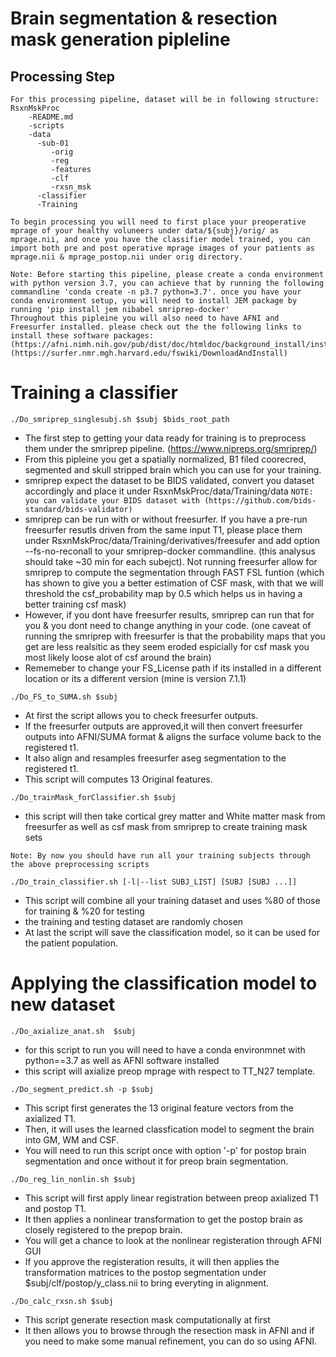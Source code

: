 # Brain segmentation & resection mask generation pipleline 

## Processing Step
```
For this processing pipeline, dataset will be in following structure:
RsxnMskProc 
    -README.md
    -scripts
    -data
      -sub-01
         -orig
         -reg
         -features
         -clf
         -rxsn_msk  
      -classifier
      -Training

To begin processing you will need to first place your preoperative mprage of your healthy voluneers under data/${subj}/orig/ as mprage.nii, and once you have the classifier model trained, you can import both pre and post operative mprage images of your patients as mprage.nii & mprage_postop.nii under orig directory.

Note: Before starting this pipeline, please create a conda environment with python version 3.7, you can achieve that by running the following commandline 'conda create -n p3.7 python=3.7'. once you have your conda environment setup, you will need to install JEM package by running 'pip install jem nibabel smriprep-docker'
Throughout this pipleine you will also need to have AFNI and Freesurfer installed. please check out the the following links to install these software packages: 
(https://afni.nimh.nih.gov/pub/dist/doc/htmldoc/background_install/install_instructs/index.html)
(https://surfer.nmr.mgh.harvard.edu/fswiki/DownloadAndInstall)

```

# Training a classifier
```
./Do_smriprep_singlesubj.sh $subj $bids_root_path
```
-  The first step to getting your data ready for training is to preprocess them under the smriprep pipeline. (https://www.nipreps.org/smriprep/)
-  From this pipleine you get a spatially normalized, B1 filed coorecred, segmented and skull stripped brain which you can use for your training.
-  smriprep expect the dataset to be BIDS validated, convert you dataset accordingly and place it under RsxnMskProc/data/Training/data 
```NOTE: you can validate your BIDS dataset with (https://github.com/bids-standard/bids-validator)```
-  smriprep can be run with or without freesurfer. If you have a pre-run freesurfer resutls driven from the same input T1, please place them under RsxnMskProc/data/Training/derivatives/freesufer and add option --fs-no-reconall to your smriprep-docker commandline. (this analysus should take ~30 min for each subejct). Not running freesurfer allow for smriprep to compute the segmentation through FAST FSL funtion (which has shown to give you a better estimation of CSF mask, with that we will threshold the csf_probability map by 0.5 which helps us in having a better training csf mask)
-  However, if you dont have freesurfer results, smriprep can run that for you & you dont need to change anything in your code. (one caveat of running the smriprep with freesurfer is that the probability maps that you get are less realsitic as they seem eroded espicially for csf mask you most likely loose alot of csf around the brain)
-  Rememeber to change your FS_License path if its installed in a different location or its a different version (mine is version 7.1.1)

```
./Do_FS_to_SUMA.sh $subj
```
-  At first the script allows you to check freesurfer outputs.
-  If the freesurfer outputs are approved,it will then convert freesurfer outputs into AFNI/SUMA format & aligns the surface volume back to the registered t1.
-  It also align and resamples freesurfer aseg segmentation to the registered t1.
-  This script will computes 13 Original features.
   
```
./Do_trainMask_forClassifier.sh $subj
```
-  this script will then take cortical grey matter and White matter mask from freesurfer as well as csf mask from smriprep to create training mask sets

```Note: By now you should have run all your training subjects through the above preprocessing scripts```

```
./Do_train_classifier.sh [-l|--list SUBJ_LIST] [SUBJ [SUBJ ...]]
```
-  This script will combine all your training dataset and uses %80 of those for training & %20 for testing 
-  the training and testing dataset are randomly chosen
-  At last the script will save the classification model, so it can be used for the patient population.

 
# Applying the classification model to new dataset

```
./Do_axialize_anat.sh  $subj
```
-   for this script to run you will need to have a conda environmnet with python==3.7 as well as AFNI software installed
-   this script will axialize preop mprage with respect to TT_N27 template. 

```
./Do_segment_predict.sh -p $subj
```
-   This script first generates the 13 original feature vectors from the axialized T1.
-   Then, it will uses the learned classfication model to segment the brain into GM, WM and CSF.
-   You will need to run this script once with option '-p' for postop brain segmentation and once without it for preop brain segmentation.

```
./Do_reg_lin_nonlin.sh $subj
```
-   This script will first apply linear registration between preop axialized T1 and postop T1. 
-   It then applies a nonlinear transformation to get the postop brain as closely registered to the prepop brain.
-   You will get a chance to look at the nonlinear registeration through AFNI GUI
-   If you approve the registeration results, it will then applies the transformation matrices to the postop segmentation under $subj/clf/postop/y_class.nii to bring everyting in alignment.

```
./Do_calc_rxsn.sh $subj
```
-   This script generate resection mask computationally at first
-   It then allows you to browse through the resection mask in AFNI and if you need to make some manual refinement, you can do so using AFNI.








